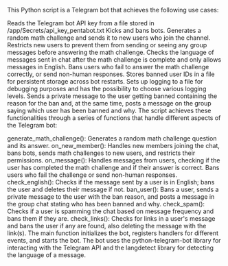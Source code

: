 This Python script is a Telegram bot that achieves the following use cases:

Reads the Telegram bot API key from a file stored in /app/Secrets/api_key_pentabot.txt
Kicks and bans bots.
Generates a random math challenge and sends it to new users who join the channel. Restricts new users to prevent them from sending or seeing any group messages before answering the math challenge.
Checks the language of messages sent in chat after the math challenge is complete and only allows messages in English.
Bans users who fail to answer the math challenge correctly, or send non-human responses.
Stores banned user IDs in a file for persistent storage across bot restarts.
Sets up logging to a file for debugging purposes and has the possibility to choose various logging levels.
Sends a private message to the user getting banned containing the reason for the ban and, at the same time, posts a message on the group saying which user has been banned and why.
The script achieves these functionalities through a series of functions that handle different aspects of the Telegram bot:

generate_math_challenge(): Generates a random math challenge question and its answer.
on_new_member(): Handles new members joining the chat, bans bots, sends math challenges to new users, and restricts their permissions.
on_message(): Handles messages from users, checking if the user has completed the math challenge and if their answer is correct. Bans users who fail the challenge or send non-human responses.
check_english(): Checks if the message sent by a user is in English; bans the user and deletes their message if not.
ban_user(): Bans a user, sends a private message to the user with the ban reason, and posts a message in the group chat stating who has been banned and why.
check_spam(): Checks if a user is spamming the chat based on message frequency and bans them if they are.
check_links(): Checks for links in a user's message and bans the user if any are found, also deleting the message with the link(s).
The main function initializes the bot, registers handlers for different events, and starts the bot. The bot uses the python-telegram-bot library for interacting with the Telegram API and the langdetect library for detecting the language of a message.